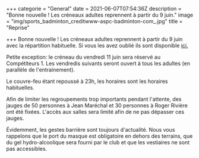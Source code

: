 +++
categorie = "General"
date = 2021-06-07T07:54:36Z
description = "Bonne nouvelle ! Les créneaux adultes reprennent à partir du 9 juin."
image = "img/sports_badminton_creditwww-aspc-badminton-com_.jpg"
title = "Reprise"

+++
Bonne nouvelle ! Les créneaux adultes reprennent à partir du 9 juin avec la répartition habituelle. Si vous les avez oublié ils sont disponible [ici.](https://bad-montigny.fr/club/#creneaux)

Petite exception: le créneau du vendredi 11 juin sera réservé au Compétiteurs 1. Les vendredis suivants seront ouvert à tous les adultes (en parallèle de l'entrainement).

Le couvre-feu étant repoussé à 23h, les horaires sont les horaires habituelles.

Afin de limiter les regroupements trop importants pendant l'attente, des jauges de 50 personnes à Jean Maréchal et 30 personnes à Roger Rivière ont été fixées. L'accès aux salles sera limité afin de ne pas dépasser ces jauges.

Évidemment, les gestes barrière sont toujours d'actualité. Nous vous rappelons que le port du masque est obligatoire en dehors des terrains, que du gel hydro-alcoolique sera fourni par le club et que les vestiaires ne sont pas accessibles.